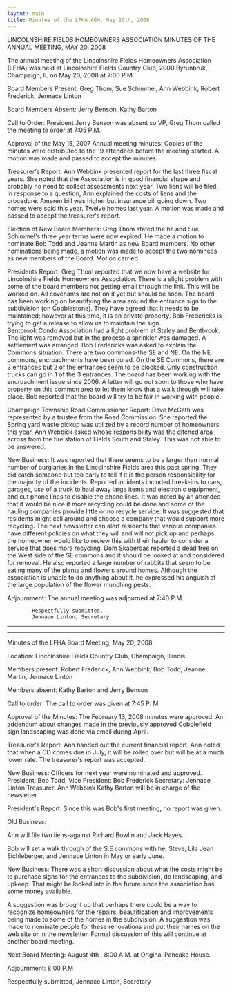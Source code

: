 ```yaml
---
layout: main
title: Minutes of the LFHA AGM, May 20th, 2008
---
```

LINCOLNSHIRE FIELDS HOMEOWNERS ASSOCIATION
MINUTES OF THE ANNUAL MEETING, MAY 20, 2008

The annual meeting of the Lincolnshire Fields Homeowners Association
(LFHA) was 
held at Lincolnshire Fields Country Club, 2000 Byrunbruk, Champaign,
IL on May 20, 
2008 at 7:00 P.M.

Board Members Present:
  Greg Thom, Sue Schimmel, Ann Webbink, Robert Frederick, Jennace
Linton

Board Members Absent:
  Jerry Benson, Kathy Barton

Call to Order:
  President Jerry Benson was absent so VP, Greg Thom called the
meeting to order 
at 7:05 P.M.  

Approval of the May 15, 2007 Annual meeting minutes:
  Copies of the minutes were distributed to the 19 attendees before
the meeting 
started.  A motion was made and passed to accept the minutes.

Treasurer's Report:
  Ann Webbink presented report for the last  three fiscal years.
She noted that the 
Association is in good financial shape and probably no need to
collect assessments next 
year.   Two liens will be filed. In response to a question, Ann
explained the costs of liens 
and the procedure. Ameren  bill was higher but insurance bill going
down. Two homes 
were sold this year. Twelve homes last year. A motion was made and
passed to accept the 
treasurer's report. 

Election of New Board Members:
  Greg Thom stated the he and Sue Schimmel's three year terms were
now expired. 
He made a motion to nominate Bob Todd and Jeanne Martin as new Board
members.  No 
other nominations being made, a motion was made to accept the two
nominees as new 
members of the Board.  Motion carried.

Presidents Report:
  Greg Thom reported that we now have a website for Lincolnshire
Fields 
Homeowners Association. There is a slight problem with some of the
board members not 
getting email through the link. This will be worked on. All
covenants are not on it yet but 
should be soon. 
  The board has been working on beautifying the area around the
entrance sign to 
the subdivision (on Cobblestone). They have agreed that it needs to
be maintained; 
however at this time, it is on private property. Bob Fredericks is
trying to get a release to 
allow us to maintain the sign.  
Bentbrook Condo Association had a light problem at Staley and
Bentbrook.  The 
light was removed but in the process a sprinkler was damaged. A
settlement was 
arranged. 
  Bob Fredericks was asked to explain the Commons situation. There
are two 
commons-the SE and NE. On the NE commons, encroachments have been
cured. On the 
SE Commons, there are 3 entrances but 2 of the entrances seem to be
blocked. Only 
construction trucks can go in 1 of the 3 entrances. The board has
been working with the 
encroachment issue since 2006. A letter will go out soon to those
who have property on 
this common area to let them know that a walk through will take
place. Bob reported that 
the board will try to be fair in working with people.   

Champaign Township Road Commissioner Report:
  Dave McGath was represented by a trustee from the Road Commission.
She 
reported the Spring yard waste pickup was utilized by a record
number of homeowners 
this year. Ann Webbick asked whose responsibility was the ditched
area across from the 
fire station of Fields South and Staley. This was not able to be
answered. 

New Business:
  It was reported that there seems to be a larger than normal number
of burglaries in 
the Lincolnshire Fields area this past spring. They did catch
someone but too early to tell 
if it is the person responsibility for the majority of the
incidents. Reported incidents 
included break-ins to cars, garages, use of a truck to haul away
large items and electronic 
equipment, and cut phone lines to disable the phone lines. 
  It was noted by an attendee that it would be nice if more
recycling could be done 
and some of the hauling companies provide little or no recycle
service. It was suggested 
that residents might call around and choose a company that would
support more 
recycling. The next newsletter can alert residents that various
companies have different 
policies on what they will and will not pick up and perhaps the
homeowner would like to 
review this with their hauler to consider a service that does more
recycling. 
  Dom Skaperdas reported a dead tree on the West side of the SE
commons and it 
should be looked at and considered for removal.  He also reported a
large number of 
rabbits that seem to be eating many of the plants and flowers around
homes. Although the 
association is unable to do anything about it, he expressed his
anguish at the large 
population of the flower munching pests. 

Adjournment:  The annual meeting was adjourned at 7:40 P.M. 


            Respectfully submitted,
            Jennace Linton, Secretary

__________________________________________________________________________________
__________________________________________________________________________________


Minutes of the LFHA Board Meeting, May 20, 2008

Location: Lincolnshire Fields Country Club,  Champaign, Illinois

Members present:  Robert Frederick, Ann Webbink, Bob Todd, Jeanne
Martin, Jennace Linton

Members absent: Kathy Barton and Jerry Benson

Call to order: The call to order was given at 7:45 P. M. 

Approval of the Minutes: The February 13, 2008 minutes were
approved. An addendum about changes 
made in the previously approved Cobblefield sign landscaping was
done via email during April. 

Treasurer's Report: 
  Ann handed out the current financial report.  Ann noted that when
a CD comes due in July, it will be 
rolled over but will be at a much lower rate. The treasurer's report
was accepted. 

New Business: 
  Officers for next year were nominated and approved. 
    President: Bob Todd, 
    Vice President: Bob Frederick
    Secretary: Jennace Linton
    Treasurer: Ann Webbink
    Kathy Barton will be in charge of the newsletter

President's Report: 
  Since this was Bob's first meeting, no report was given. 

Old Business: 

  Ann will file two liens-against Richard Bowlin and Jack Hayes. 

Bob will set a walk through of the S.E commons with he, Steve, Lila
Jean Eichleberger, and Jennace 
Linton in May or early June. 

New Business: 
  There was a short discussion about what the costs might be to
purchase signs for the entrances to the 
subdivision, do landscaping, and upkeep. That might be looked into
in the future since the association 
has some money available. 

  A suggestion was brought up that perhaps there could be a way to
recognize homeowners for the repairs, 
beautification and improvements being made to some of the homes in
the subdivision. A suggestion was 
made to nominate people for these renovations and put their names on
the web site or in the newsletter. 
Formal discussion of this will continue at another board meeting. 

  Next Board Meeting: August 4th , 8:00 A.M. at Original Pancake
House.

Adjournment: 8:00 P.M

Respectfully submitted,
Jennace Linton, Secretary
